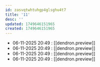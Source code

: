 ```yaml
---
id: zasvqtwhtuhgp4glsghu4t7
title: '11'
desc: ''
updated: 1749646151965
created: 1749646151965
---
```


- 06-11-2025 20:49 : [[dendron.preview]]
- 06-11-2025 20:49 : [[dendron.preview]]
- 06-11-2025 20:49 : [[dendron.preview]]
- 06-11-2025 20:49 : [[dendron.preview]]